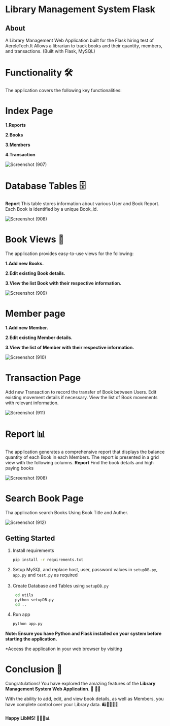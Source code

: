 # **Library Management System Flask**

## **About**

A Library Management Web Application built for the Flask hiring test of AereleTech.It Allows a librarian to track books and their quantity, members, and transactions.
(Built with Flask, MySQL)

# Functionality 🛠️
The application covers the following key functionalities:

# Index Page
**1.Reports**

**2.Books**

**3.Members**

**4.Transaction**

![Screenshot (907)](https://github.com/siva3010/Library-management-system-project/assets/109328049/62b1db02-3f8b-4179-8e08-fad71084a1e8)

# Database Tables 🗄️
**Report** This table stores information about various User and Book Report. Each Book is identified by a unique Book_id.

![Screenshot (908)](https://github.com/siva3010/Library-management-system-project/assets/109328049/0db03754-4ec9-47aa-baac-07f127b72f94)

# Book Views 👀
The application provides easy-to-use views for the following:

**1.Add new Books.**

**2.Edit existing Book details.**

**3.View the list Book with their respective information.**

![Screenshot (909)](https://github.com/siva3010/Library-management-system-project/assets/109328049/ed891086-4c3d-4d92-9741-a487657c8e58)

# Member page

**1.Add new Member.**

**2.Edit existing Member details.**

**3.View the list of Member with their respective information.**

![Screenshot (910)](https://github.com/siva3010/Library-management-system-project/assets/109328049/7ce7042f-b698-4465-a295-29f64c494c56)

# Transaction Page
Add new Transaction to record the transfer of Book between Users.
Edit existing movement details if necessary.
View the list of Book movements with relevant information.

![Screenshot (911)](https://github.com/siva3010/Library-management-system-project/assets/109328049/6a42d5e1-6d67-4ae2-aa9a-b589ac3eaf2c)

# Report 📊
The application generates a comprehensive report that displays the balance quantity of each Book in each Members. The report is presented in a grid view with the following columns.
**Report** Find the book details and high paying books

![Screenshot (908)](https://github.com/siva3010/Library-management-system-project/assets/109328049/0db03754-4ec9-47aa-baac-07f127b72f94)


# Search Book Page
Tha application search Books Using Book Title and Auther.

![Screenshot (912)](https://github.com/siva3010/Library-management-system-project/assets/109328049/f4537a3d-2cda-44d5-ac15-c27f5cb7449a)

## **Getting Started**

1. Install requirements
   ```sh
   pip install -r requirements.txt
   ```
2. Setup MySQL and replace host, user, password values in `setupDB.py`, `app.py` and `test.py` as required </br></br>
3. Create Database and Tables using `setupDB.py`
   ```sh
    cd utils
    python setupDB.py
    cd ..
   ```
4. Run app
   ```sh
   python app.py
   ```
**Note: Ensure you have Python and Flask installed on your system before starting the application.**

*Access the application in your web browser by visiting

# Conclusion 🎯
Congratulations! You have explored the amazing features of the **Library Management System Web Application**. 🎉  🏬🚛

With the ability to add, edit, and view book details, as well as Members, you have complete control over your Library data. 🛍️🏢🚚📝🔄

#### Happy LibMS! 🚀💼🏬📊
